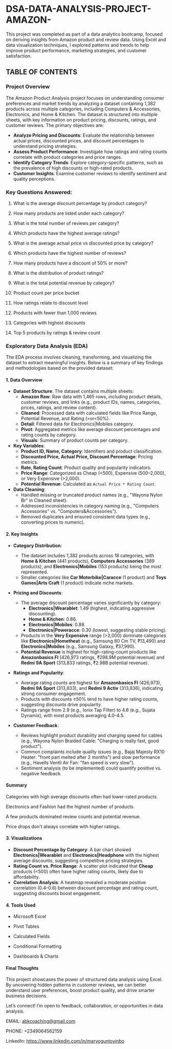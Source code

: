 # DSA-DATA-ANALYSIS-PROJECT-AMAZON-
This project was completed as part of a data analytics bootcamp, focused on deriving insights from Amazon product and review data. Using Excel and data visualization techniques, I explored patterns and trends to help improve product performance, marketing strategies, and customer satisfaction.

## TABLE OF CONTENTS



### Project Overview
The Amazon Product Analysis project focuses on understanding consumer preferences and market trends by analyzing a dataset containing 1,382 products across multiple categories, including Computers & Accessories, Electronics, and Home & Kitchen. The dataset is structured into multiple sheets, with key information on product pricing, discounts, ratings, and customer reviews. The primary objectives are:
- **Analyze Pricing and Discounts**: Evaluate the relationship between actual prices, discounted prices, and discount percentages to understand pricing strategies.
- **Assess Product Performance**: Investigate how ratings and rating counts correlate with product categories and price ranges.
- **Identify Category Trends**: Explore category-specific patterns, such as the prevalence of high discounts or high-rated products.
- **Customer Insights**: Examine customer reviews to identify sentiment and quality perceptions.

### Key Questions Answered:
1. What is the average discount percentage by product category?

2. How many products are listed under each category?

3. What is the total number of reviews per category?

4. Which products have the highest average ratings?

5. What is the average actual price vs discounted price by category?

6. Which products have the highest number of reviews?

7. How many products have a discount of 50% or more?

8. What is the distribution of product ratings?

9. What is the total potential revenue by category?

10. Product count per price bucket

11. How ratings relate to discount level

12. Products with fewer than 1,000 reviews

13. Categories with highest discounts

14. Top 5 products by ratings & review count


### Exploratory Data Analysis (EDA)
The EDA process involves cleaning, transforming, and visualizing the dataset to extract meaningful insights. Below is a summary of key findings and methodologies based on the provided dataset:

#### 1. Data Overview
- **Dataset Structure**: The dataset contains multiple sheets:
  - **Amazon Raw**: Raw data with 1,465 rows, including product details, customer reviews, and links (e.g., product IDs, names, categories, prices, ratings, and review content).
  - **Cleaned**: Processed data with calculated fields like Price Range, Potential Revenue, and Rating (>or<50%).
  - **Detail**: Filtered data for Electronics|Mobiles category.
  - **Pivot**: Aggregated metrics like average discount percentages and rating counts by category.
  - **Visuals**: Summary of product counts per category.
- **Key Variables**:
  - **Product ID, Name, Category**: Identifiers and product classification.
  - **Discounted Price, Actual Price, Discount Percentage**: Pricing metrics.
  - **Rate, Rating Count**: Product quality and popularity indicators.
  - **Price Range**: Categorized as Cheap (<500), Expensive (500–2,000), or Very Expensive (>2,000).
  - **Potential Revenue**: Calculated as `Actual Price * Rating Count`.
- **Data Cleaning**:
  - Handled missing or truncated product names (e.g., "Wayona Nylon Br" in Cleaned sheet).
  - Addressed inconsistencies in category naming (e.g., "Computers Accessories" vs. "Computers&Accessories").
  - Removed duplicates and ensured consistent data types (e.g., converting prices to numeric).

#### 2. Key Insights
- **Category Distribution**:
  - The dataset includes 1,382 products across 18 categories, with **Home & Kitchen** (441 products), **Computers Accessories** (389 products), and **Electronics|Mobiles** (153 products) being the most represented.
  - Smaller categories like **Car Motorbike|Caracce** (1 product) and **Toys Games|Arts Craft** (1 product) indicate niche markets.
  
- **Pricing and Discounts**:
  - The average discount percentage varies significantly by category:
    - **Electronics|Wearablet**: 1.49 (highest, indicating aggressive discounting).
    - **Home & Kitchen**: 0.86.
    - **Electronics|Mobiles**: 0.88.
    - **Electronics|Poweracce**: 0.30 (lowest, suggesting stable pricing).
  - Products in the **Very Expensive** range (>2,000) dominate categories like **Electronics|Hometheat** (e.g., Samsung 80 Cm TV, ₹13,490) and **Electronics|Mobiles** (e.g., Samsung Galaxy, ₹37,990).
  - **Potential Revenue** is highest for high-rating-count products like **Amazonbasics Fl** (426,973 ratings, ₹298.9M potential revenue) and **Redmi 9A Sport** (313,833 ratings, ₹2.98B potential revenue).

- **Ratings and Popularity**:
  - Average rating counts are highest for **Amazonbasics Fl** (426,973), **Redmi 9A Sport** (313,833), and **Redmi 9 Activ** (313,836), indicating strong consumer engagement.
  - Products with discounts ≥50% tend to have higher rating counts, suggesting discounts drive popularity.
  - Ratings range from 2.9 (e.g., Ionix Tap Filter) to 4.6 (e.g., Sujata Dynamix), with most products averaging 4.0–4.5.

- **Customer Feedback**:
  - Reviews highlight product durability and charging speed for cables (e.g., Wayona Nylon Braided Cable: "Charging is really fast, good product").
  - Common complaints include quality issues (e.g., Bajaj Majesty RX10 Heater: "front part melted after 2 months") and slow performance (e.g., Havells Ventil Air Fan: "fan speed is very slow").
  - Sentiment analysis (to be implemented) could quantify positive vs. negative feedback.
 
#### Summary
 
Categories with high average discounts often had lower-rated products.

Electronics and Fashion had the highest number of products.

A few products dominated review counts and potential revenue.

Price drops don't always correlate with higher ratings.

#### 3. Visualizations
- **Discount Percentage by Category**: A bar chart showed **Electronics|Wearablet** and **Electronics|Headphone** with the highest average discounts, suggesting competitive pricing strategies.
- **Rating Count vs. Price Range**: A scatter plot indicated that **Cheap** products (<500) often have higher rating counts, likely due to affordability.
- **Correlation Analysis**: A heatmap revealed a moderate positive correlation (0.4–0.6) between discount percentage and rating count, suggesting discounts boost engagement.

#### 4. Tools Used

- Microsoft Excel

- Pivot Tables

- Calculated Fields

- Conditional Formatting

- Dashboards & Charts

#### Final Thoughts
This project showcases the power of structured data analysis using Excel. By uncovering hidden patterns in customer reviews, we can better understand user preferences, boost product quality, and drive smarter business decisions.

Let’s connect! I’m open to feedback, collaboration, or opportunities in data analysis.

EMAIL: abkcoaching@gmail.com

PHONE: +2349064562159

LinkedIn: https://www.linkedin.com/in/maryoguntoyinbo
